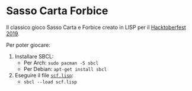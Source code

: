 # Sasso Carta Forbice
Il classico gioco Sasso Carta e Forbice creato in LISP per il [Hacktoberfest 2019](https://hacktoberfest.digitalocean.com/).

Per poter giocare:
1. Installare SBCL:
    + Per Arch: `sudo pacman -S sbcl`
    + Per Debian: `apt-get install sbcl`
1. Eseguire il file [`scf.lisp`](./scf.lisp):
    + `sbcl --load scf.lisp`